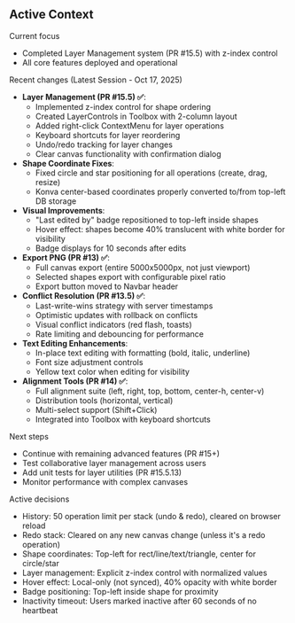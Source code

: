## Active Context

Current focus
- Completed Layer Management system (PR #15.5) with z-index control
- All core features deployed and operational

Recent changes (Latest Session - Oct 17, 2025)
- **Layer Management (PR #15.5) ✅**:
  - Implemented z-index control for shape ordering
  - Created LayerControls in Toolbox with 2-column layout
  - Added right-click ContextMenu for layer operations
  - Keyboard shortcuts for layer reordering
  - Undo/redo tracking for layer changes
  - Clear canvas functionality with confirmation dialog
- **Shape Coordinate Fixes**:
  - Fixed circle and star positioning for all operations (create, drag, resize)
  - Konva center-based coordinates properly converted to/from top-left DB storage
- **Visual Improvements**:
  - "Last edited by" badge repositioned to top-left inside shapes
  - Hover effect: shapes become 40% translucent with white border for visibility
  - Badge displays for 10 seconds after edits
- **Export PNG (PR #13) ✅**:
  - Full canvas export (entire 5000x5000px, not just viewport)
  - Selected shapes export with configurable pixel ratio
  - Export button moved to Navbar header
- **Conflict Resolution (PR #13.5) ✅**:
  - Last-write-wins strategy with server timestamps
  - Optimistic updates with rollback on conflicts
  - Visual conflict indicators (red flash, toasts)
  - Rate limiting and debouncing for performance
- **Text Editing Enhancements**:
  - In-place text editing with formatting (bold, italic, underline)
  - Font size adjustment controls
  - Yellow text color when editing for visibility
- **Alignment Tools (PR #14) ✅**:
  - Full alignment suite (left, right, top, bottom, center-h, center-v)
  - Distribution tools (horizontal, vertical)
  - Multi-select support (Shift+Click)
  - Integrated into Toolbox with keyboard shortcuts

Next steps
- Continue with remaining advanced features (PR #15+)
- Test collaborative layer management across users
- Add unit tests for layer utilities (PR #15.5.13)
- Monitor performance with complex canvases

Active decisions
- History: 50 operation limit per stack (undo & redo), cleared on browser reload
- Redo stack: Cleared on any new canvas change (unless it's a redo operation)
- Shape coordinates: Top-left for rect/line/text/triangle, center for circle/star
- Layer management: Explicit z-index control with normalized values
- Hover effect: Local-only (not synced), 40% opacity with white border
- Badge positioning: Top-left inside shape for proximity
- Inactivity timeout: Users marked inactive after 60 seconds of no heartbeat


